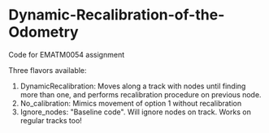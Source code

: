 # Dynamic-Recalibration-of-the-Odometry
Code for EMATM0054 assignment


Three flavors available:

 1.  DynamicRecalibration: Moves along a track with nodes until finding more than one, and performs recalibration procedure on previous node.
 2.  No_calibration: Mimics movement of option 1 without recalibration
 3.  Ignore_nodes: "Baseline code". Will ignore nodes on track. Works on regular tracks too!
